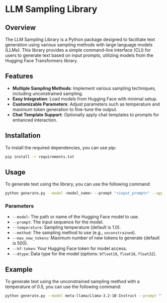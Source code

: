 # LLM Sampling Library

## Overview

The LLM Sampling Library is a Python package designed to facilitate text generation using various sampling methods with large language models (LLMs). This library provides a simple command-line interface (CLI) for users to generate text based on input prompts, utilizing models from the Hugging Face Transformers library.

## Features

- **Multiple Sampling Methods**: Implement various sampling techniques, including unconstrained sampling.
- **Easy Integration**: Load models from Hugging Face with minimal setup.
- **Customizable Parameters**: Adjust parameters such as temperature and maximum token generation to fine-tune the output.
- **Chat Template Support**: Optionally apply chat templates to prompts for enhanced interaction.

## Installation

To install the required dependencies, you can use pip:

```bash
pip install -r requirements.txt
```

## Usage

To generate text using the library, you can use the following command:

```bash
python generate.py --model <model_name> --prompt "<input_prompt>" --apply-chat-template --temperature <temperature> --method <sampling_method> --max_new_tokens <max_new_tokens> --hf-token <hugging_face_token> --dtype <data_type>
```

### Parameters

- `--model`: The path or name of the Hugging Face model to use.
- `--prompt`: The input sequence for the model.
- `--temperature`: Sampling temperature (default is 1.0).
- `--method`: The sampling method to use (e.g., `unconstrained`).
- `--max_new_tokens`: Maximum number of new tokens to generate (default is 500).
- `--hf-token`: Your Hugging Face token for model access.
- `--dtype`: Data type for the model (options: `bfloat16`, `float16`, `float32`).

## Example

To generate text using the unconstrained sampling method with a temperature of 0.5, you can use the following command:

```bash
python generate.py --model meta-llama/Llama-3.2-1B-Instruct --prompt "Tell me a joke about the man who walks into a bar" --apply-chat-template --temperature 0 --method unconstrained
```
